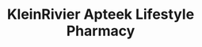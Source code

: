---
title: "KleinRivier Apteek Lifestyle Pharmacy"
url: /hermanus/kleinrivier-apteek-lifestyle-pharmacy/
shop: chemist
---